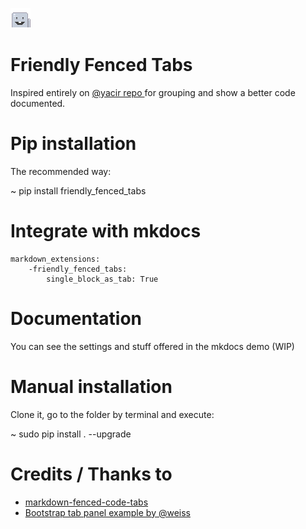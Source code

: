 ![Fred tab jr](fred_tab_jr.png)

# Friendly Fenced Tabs

Inspired entirely on [ @yacir repo ](https://github.com/yacir/markdown-fenced-code-tabs) for grouping and show a better code documented.


# Pip installation

The recommended way:

~ pip install friendly_fenced_tabs

# Integrate with mkdocs

```
markdown_extensions:
    -friendly_fenced_tabs:
        single_block_as_tab: True
```


# Documentation

You can see the settings and stuff offered in the mkdocs demo (WIP)

# Manual installation

Clone it, go to the folder by terminal and execute:

~ sudo pip install . --upgrade

# Credits / Thanks to

- [markdown-fenced-code-tabs](https://github.com/yacir/markdown-fenced-code-tabs)
- [Bootstrap tab panel example by @weiss](https://codepen.io/wizly/pen/BlKxo)
